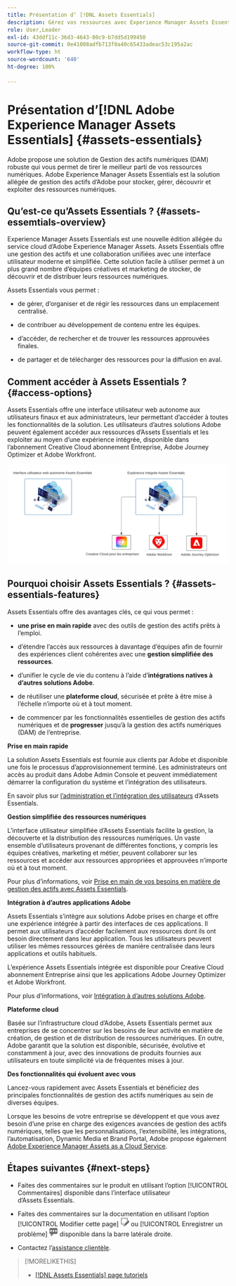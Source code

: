 ```yaml
---
title: Présentation d’ [!DNL Assets Essentials]
description: Gérez vos ressources avec Experience Manager Assets Essentials, un outil allégé de gestion des actifs numériques qui fonctionne dans les applications Experience Cloud.
role: User,Leader
exl-id: 43ddf11c-36d3-4643-80c9-b7dd5d199450
source-git-commit: 0e41008adfb713f0a40c65433adeac53c195a2ac
workflow-type: ht
source-wordcount: '640'
ht-degree: 100%

---
```


# Présentation d’[!DNL Adobe Experience Manager Assets Essentials] {#assets-essentials}

<!-- TBD: Update this banner to remove Beta label. 
![Banner image for beta docs](assets/do-not-localize/banner-image-beta-docs.png)

-->

Adobe propose une solution de Gestion des actifs numériques (DAM) robuste qui vous permet de tirer le meilleur parti de vos ressources numériques. Adobe Experience Manager Assets Essentials est la solution allégée de gestion des actifs d’Adobe pour stocker, gérer, découvrir et exploiter des ressources numériques.

## Qu’est-ce qu’Assets Essentials ? {#assets-essemtials-overview}

Experience Manager Assets Essentials est une nouvelle édition allégée du service cloud d’Adobe Experience Manager Assets. Assets Essentials offre une gestion des actifs et une collaboration unifiées avec une interface utilisateur moderne et simplifiée. Cette solution facile à utiliser permet à un plus grand nombre d’équipes créatives et marketing de stocker, de découvrir et de distribuer leurs ressources numériques.

Assets Essentials vous permet :

* de gérer, d’organiser et de régir les ressources dans un emplacement centralisé.

* de contribuer au développement de contenu entre les équipes.

* d’accéder, de rechercher et de trouver les ressources approuvées finales.

* de partager et de télécharger des ressources pour la diffusion en aval.

## Comment accéder à Assets Essentials ? {#access-options}

Assets Essentials offre une interface utilisateur web autonome aux utilisateurs finaux et aux administrateurs, leur permettant d’accéder à toutes les fonctionnalités de la solution. Les utilisateurs d’autres solutions Adobe peuvent également accéder aux ressources d’Assets Essentials et les exploiter au moyen d’une expérience intégrée, disponible dans l’abonnement Creative Cloud abonnement Entreprise, Adobe Journey Optimizer et Adobe Workfront.

![Intégration à d’autres solutions ](assets/assets-essentials-integration.svg)

## Pourquoi choisir Assets Essentials ? {#assets-essentials-features}

Assets Essentials offre des avantages clés, ce qui vous permet :

* **une prise en main rapide** avec des outils de gestion des actifs prêts à l’emploi.

* d’étendre l’accès aux ressources à davantage d’équipes afin de fournir des expériences client cohérentes avec une **gestion simplifiée des ressources**.

* d’unifier le cycle de vie du contenu à l’aide d’**intégrations natives à d’autres solutions Adobe**.

* de réutiliser une **plateforme cloud**, sécurisée et prête à être mise à l’échelle n’importe où et à tout moment.

* de commencer par les fonctionnalités essentielles de gestion des actifs numériques et de **progresser** jusqu’à la gestion des actifs numériques (DAM) de l’entreprise.

**Prise en main rapide**

La solution Assets Essentials est fournie aux clients par Adobe et disponible une fois le processus d’approvisionnement terminé. Les administrateurs ont accès au produit dans Adobe Admin Console et peuvent immédiatement démarrer la configuration du système et l’intégration des utilisateurs.

En savoir plus sur [l’administration et l’intégration des utilisateurs](deploy-administer.md) d’Assets Essentials.

**Gestion simplifiée des ressources numériques**

L’interface utilisateur simplifiée d’Assets Essentials facilite la gestion, la découverte et la distribution des ressources numériques. Un vaste ensemble d’utilisateurs provenant de différentes fonctions, y compris les équipes créatives, marketing et métier, peuvent collaborer sur les ressources et accéder aux ressources appropriées et approuvées n’importe où et à tout moment.

Pour plus d’informations, voir [Prise en main de vos besoins en matière de gestion des actifs avec Assets Essentials](get-started.md).

**Intégration à d’autres applications Adobe**

Assets Essentials s’intègre aux solutions Adobe prises en charge et offre une expérience intégrée à partir des interfaces de ces applications. Il permet aux utilisateurs d’accéder facilement aux ressources dont ils ont besoin directement dans leur application. Tous les utilisateurs peuvent utiliser les mêmes ressources gérées de manière centralisée dans leurs applications et outils habituels.

L’expérience Assets Essentials intégrée est disponible pour Creative Cloud abonnement Entreprise ainsi que les applications Adobe Journey Optimizer et Adobe Workfront.

Pour plus d’informations, voir [Intégration à d’autres solutions Adobe](integration.md).

**Plateforme cloud**

Basée sur l’infrastructure cloud d’Adobe, Assets Essentials permet aux entreprises de se concentrer sur les besoins de leur activité en matière de création, de gestion et de distribution de ressources numériques. En outre, Adobe garantit que la solution est disponible, sécurisée, évolutive et constamment à jour, avec des innovations de produits fournies aux utilisateurs en toute simplicité via de fréquentes mises à jour.

**Des fonctionnalités qui évoluent avec vous**

Lancez-vous rapidement avec Assets Essentials et bénéficiez des principales fonctionnalités de gestion des actifs numériques au sein de diverses équipes.

Lorsque les besoins de votre entreprise se développent et que vous avez besoin d’une prise en charge des exigences avancées de gestion des actifs numériques, telles que les personnalisations, l’extensibilité, les intégrations, l’automatisation, Dynamic Media et Brand Portal, Adobe propose également [Adobe Experience Manager Assets as a Cloud Service](https://experienceleague.adobe.com/docs/experience-manager-cloud-service/content/assets/home.html?lang=fr).


## Étapes suivantes {#next-steps}

* Faites des commentaires sur le produit en utilisant l’option [!UICONTROL Commentaires] disponible dans l’interface utilisateur d’Assets Essentials.

* Faites des commentaires sur la documentation en utilisant l’option [!UICONTROL Modifier cette page] ![modifier la page](assets/do-not-localize/edit-page.png) ou [!UICONTROL Enregistrer un problème] ![créer un problème GitHub](assets/do-not-localize/github-issue.png) disponible dans la barre latérale droite.

* Contactez l’[assistance clientèle](https://experienceleague.adobe.com/?support-solution=General&amp;lang=fr#support).


>[!MORELIKETHIS]
>
>* [[!DNL Assets Essentials] page tutoriels](https://experienceleague.adobe.com/docs/experience-manager-learn/assets-essentials/overview.html?lang=fr)

